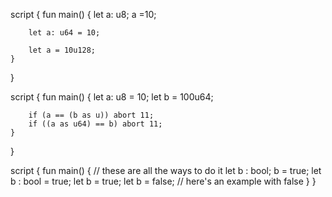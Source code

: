 script {
    fun main() {
        let a: u8;
        a =10;

        let a: u64 = 10;

        let a = 10u128; 
    }
}



script {
    fun main() {
        let a: u8 = 10;
        let b = 100u64;

        if (a == (b as u)) abort 11;
        if ((a as u64) == b) abort 11;
    }
}


script {
    fun main() {
        // these are all the ways to do it
        let b : bool; b = true;
        let b : bool = true;
        let b = true;
        let b = false; // here's an example with false
    }
}
